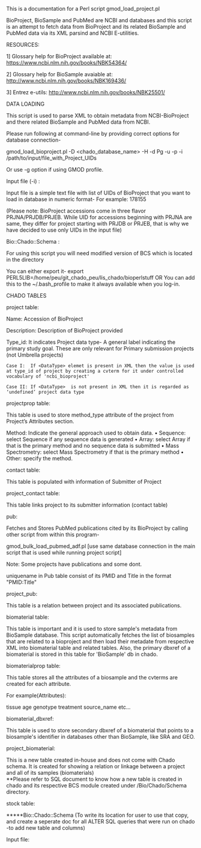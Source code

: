 This is a documentation for a Perl script gmod_load_project.pl

BioProject, BioSample and PubMed are NCBI and databases and this script is an attempt to fetch data from BioProject and its related BioSample and PubMed data via its XML parsind and NCBI E-utilities.

RESOURCES:

1] Glossary help for BioProject available at: https://www.ncbi.nlm.nih.gov/books/NBK54364/

2] Glossary help for BioSample avaiable at: http://www.ncbi.nlm.nih.gov/books/NBK169436/

3] Entrez e-utils: http://www.ncbi.nlm.nih.gov/books/NBK25501/


DATA LOADING

This script is used to parse XML to obtain metadata from NCBI-BioProject and there related BioSample and PubMed data from NCBI.

Please run following at command-line by providing correct options for database connection-

gmod_load_bioproject.pl -D <chado_database_name> -H <butler> -d Pg -u <user name> -p <password> -i /path/to/input/file_with_Project_UIDs 

Or use -g option if using GMOD profile.

Input file (-i) :

Input file is a simple text file with list of UIDs of BioProject that you want to load in database in numeric format- For example: 178155

(Please note: BioProject accessions come in three flavor PRJNA/PRJDB/PRJEB. While UID for accessions beginning with PRJNA are same, they differ for project starting with PRJDB or PRJEB, that is why we have decided to use only UIDs in the input file)


Bio::Chado::Schema :

For using this script you will need modified version of BCS which is located in the directory 

You can either export it-
export PERL5LIB=/home/peu/git_chado_peu/lis_chado/bioperlstuff
OR
You can add this to the ~/.bash_profile to make it always available when you log-in.


CHADO TABLES

project table:

Name: Accession of BioProject

Description: Description of BioProject provided

Type_id:  It indicates Project data type- A general label indicating the primary study goal. These are only relevant for Primary submission projects (not Umbrella projects)

	Case I:  If <DataType> elemet is present in XML then the value is used at type_id of project by creating a cvterm for it under controlled vocabulary of 'ncbi_bioproject'

	Case II: If <DataType>  is not present in XML then it is regarded as ‘undefined’ project data type



projectprop table:

This table is used to store method_type attribute of the project from Project’s Attributes section.

Method: Indicate the general approach used to obtain data.
•	Sequence: select Sequence if any sequence data is generated
•	Array: select Array if that is the primary method and no sequence data is submitted
•	Mass Spectrometry: select Mass Spectrometry if that is the primary method
•	Other: specify the method.



contact table:

This table is populated with information of Submitter of Project

project_contact table:

This table links project to its submitter information (contact table)

pub:

Fetches and Stores PubMed publications cited by its BioProject by calling other script from within this program-

gmod_bulk_load_pubmed_adf.pl [use same database connection in the main script that is used while running project script]

Note: Some projects have publications and some dont. 

uniquename in Pub table consist of its PMID and Title in the format "PMID:Title"

project_pub:

This table is a relation between project and its associated publications. 

biomaterial table:

This table is important and it is used to store sample's metadata from BioSample database. 
This script automatically fetches the list of biosamples that are related to a bioproject and then load their metadate from respective XML into biomaterial table and related tables.
Also, the primary dbxref of a biomaterial is stored in this table for 'BioSample' db in chado. 


biomaterialprop table:

This table stores all the attributes of a biosample and the cvterms are created for each attribute.

For example(Attributes):

tissue
age
genotype
treatment
source_name 
etc...

biomaterial_dbxref:

This table is used to store secondary dbxref of a biomaterial that points to a biosample's identifier in databases other than BioSample, like SRA and GEO.

project_biomaterial:

This is a new table created in-house and does not come with Chado schema. It is created for showing a relation or linkage between a project and all of its samples (biomaterials)   
**Please refer to SQL document to know how a new table is created in chado and its respective BCS module created under /Bio/Chado/Schema directory.

 
stock table:












*****Bio::Chado::Schema (To write its location for user to use that copy, and create a seperate doc for all ALTER SQL queries that were run on chado -to add new table and columns)

Input file:




 




